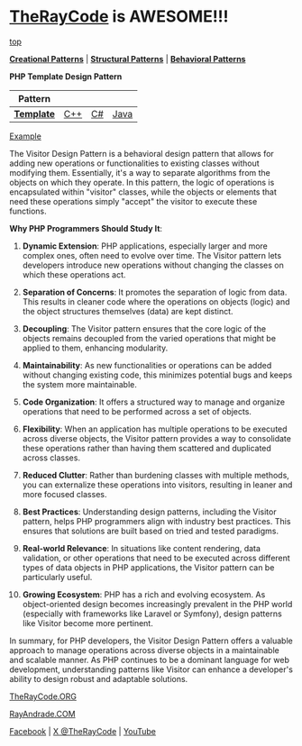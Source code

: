# [TheRayCode](../../../README.md) is AWESOME!!!

[top](../README.md)

**[Creational Patterns](../../Creational/README.md)** | **[Structural Patterns](../../Structural/README.md)** | **[Behavioral Patterns](../README.md)**

**PHP Template Design Pattern**

|Pattern|   |   |   |
|---|---|---|---|
| [**Template**](README.md) | [C++](../../../CPP/Behavioral/Template/README.md) | [C#](../../../Csharp/Behavioral/Template/README.md) | [Java](../../../Java/Behavioral/Template/README.md) |

[Example](T1/README.md)

The Visitor Design Pattern is a behavioral design pattern that allows for adding new operations or functionalities to existing classes without modifying them. Essentially, it's a way to separate algorithms from the objects on which they operate. In this pattern, the logic of operations is encapsulated within "visitor" classes, while the objects or elements that need these operations simply "accept" the visitor to execute these functions.

**Why PHP Programmers Should Study It**:

1. **Dynamic Extension**: PHP applications, especially larger and more complex ones, often need to evolve over time. The Visitor pattern lets developers introduce new operations without changing the classes on which these operations act.

2. **Separation of Concerns**: It promotes the separation of logic from data. This results in cleaner code where the operations on objects (logic) and the object structures themselves (data) are kept distinct.

3. **Decoupling**: The Visitor pattern ensures that the core logic of the objects remains decoupled from the varied operations that might be applied to them, enhancing modularity.

4. **Maintainability**: As new functionalities or operations can be added without changing existing code, this minimizes potential bugs and keeps the system more maintainable.

5. **Code Organization**: It offers a structured way to manage and organize operations that need to be performed across a set of objects.

6. **Flexibility**: When an application has multiple operations to be executed across diverse objects, the Visitor pattern provides a way to consolidate these operations rather than having them scattered and duplicated across classes.

7. **Reduced Clutter**: Rather than burdening classes with multiple methods, you can externalize these operations into visitors, resulting in leaner and more focused classes.

8. **Best Practices**: Understanding design patterns, including the Visitor pattern, helps PHP programmers align with industry best practices. This ensures that solutions are built based on tried and tested paradigms.

9. **Real-world Relevance**: In situations like content rendering, data validation, or other operations that need to be executed across different types of data objects in PHP applications, the Visitor pattern can be particularly useful.

10. **Growing Ecosystem**: PHP has a rich and evolving ecosystem. As object-oriented design becomes increasingly prevalent in the PHP world (especially with frameworks like Laravel or Symfony), design patterns like Visitor become more pertinent.

In summary, for PHP developers, the Visitor Design Pattern offers a valuable approach to manage operations across diverse objects in a maintainable and scalable manner. As PHP continues to be a dominant language for web development, understanding patterns like Visitor can enhance a developer's ability to design robust and adaptable solutions.

[TheRayCode.ORG](https://www.TheRayCode.org)

[RayAndrade.COM](https://www.RayAndrade.com)

[Facebook](https://www.facebook.com/TheRayCode/) | [X @TheRayCode](https://www.x.com/TheRayCode/) | [YouTube](https://www.youtube.com/TheRayCode/)
